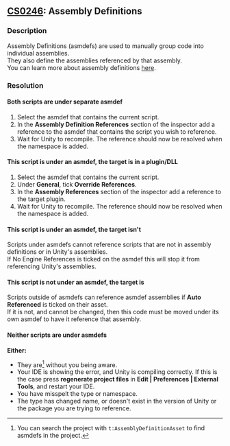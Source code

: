 ## [CS0246](https://docs.microsoft.com/en-us/dotnet/csharp/language-reference/compiler-messages/cs0246): Assembly Definitions
### Description
Assembly Definitions (asmdefs) are used to manually group code into individual assemblies.  
They also define the assemblies referenced by that assembly.  
You can learn more about assembly definitions [here](https://learn.unity.com/tutorial/working-with-assembly-definitions).  

### Resolution
#### Both scripts are under separate asmdef
1. Select the asmdef that contains the current script.
2. In the **Assembly Definition References** section of the inspector add a reference to the asmdef that contains the script you wish to reference.
3. Wait for Unity to recompile. The reference should now be resolved when the namespace is added.

#### This script is under an asmdef, the target is in a plugin/DLL
1. Select the asmdef that contains the current script.
2. Under **General**, tick **Override References**.
3. In the **Assembly References** section of the inspector add a reference to the target plugin.
4. Wait for Unity to recompile. The reference should now be resolved when the namespace is added.

#### This script is under an asmdef, the target isn't
Scripts under asmdefs cannot reference scripts that are not in assembly definitions or in Unity's assemblies.  
If No Engine References is ticked on the asmdef this will stop it from referencing Unity's assemblies.

#### This script is not under an asmdef, the target is
Scripts outside of asmdefs can reference asmdef assemblies if **Auto Referenced** is ticked on their asset.  
If it is not, and cannot be changed, then this code must be moved under its own asmdef to have it reference that assembly.  

#### Neither scripts are under asmdefs
**Either:**
- They are[^1] without you being aware.
- Your IDE is showing the error, and Unity is compiling correctly. If this is the case press **regenerate project files** in **Edit | Preferences | External Tools**, and restart your IDE.
- You have misspelt the type or namespace.
- The type has changed name, or doesn't exist in the version of Unity or the package you are trying to reference.

[^1]: You can search the project with `t:AssemblyDefinitionAsset` to find asmdefs in the project.